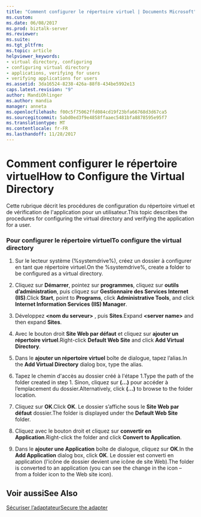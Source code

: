 ```yaml
---
title: "Comment configurer le répertoire virtuel | Documents Microsoft"
ms.custom: 
ms.date: 06/08/2017
ms.prod: biztalk-server
ms.reviewer: 
ms.suite: 
ms.tgt_pltfrm: 
ms.topic: article
helpviewer_keywords:
- virtual directory, configuring
- configuring virtual directory
- applications, verifying for users
- verifying applications for users
ms.assetid: 3da16524-8238-426a-88f8-434be5992e13
caps.latest.revision: "9"
author: MandiOhlinger
ms.author: mandia
manager: anneta
ms.openlocfilehash: f00c5f75062ffd084cd19f23bfa66768d3d67ca5
ms.sourcegitcommit: 5abd0ed3f9e4858ffaaec5481bfa8878595e95f7
ms.translationtype: MT
ms.contentlocale: fr-FR
ms.lasthandoff: 11/28/2017
---
```

# <a name="how-to-configure-the-virtual-directory"></a><span data-ttu-id="6d890-102">Comment configurer le répertoire virtuel</span><span class="sxs-lookup"><span data-stu-id="6d890-102">How to Configure the Virtual Directory</span></span>
<span data-ttu-id="6d890-103">Cette rubrique décrit les procédures de configuration du répertoire virtuel et de vérification de l'application pour un utilisateur.</span><span class="sxs-lookup"><span data-stu-id="6d890-103">This topic describes the procedures for configuring the virtual directory and verifying the application for a user.</span></span>  
  
### <a name="to-configure-the-virtual-directory"></a><span data-ttu-id="6d890-104">Pour configurer le répertoire virtuel</span><span class="sxs-lookup"><span data-stu-id="6d890-104">To configure the virtual directory</span></span>  
  
1.  <span data-ttu-id="6d890-105">Sur le lecteur système (%systemdrive%), créez un dossier à configurer en tant que répertoire virtuel.</span><span class="sxs-lookup"><span data-stu-id="6d890-105">On the %systemdrive%, create a folder to be configured as a virtual directory.</span></span>  
  
2.  <span data-ttu-id="6d890-106">Cliquez sur **Démarrer**, pointez sur **programmes**, cliquez sur **outils d’administration**, puis cliquez sur **Gestionnaire des Services Internet (IIS)**.</span><span class="sxs-lookup"><span data-stu-id="6d890-106">Click **Start**, point to **Programs**, click **Administrative Tools**, and click **Internet Information Services (IIS) Manager**.</span></span>  
  
3.  <span data-ttu-id="6d890-107">Développez  **\<nom du serveur\>**  , puis **Sites**.</span><span class="sxs-lookup"><span data-stu-id="6d890-107">Expand **\<server name\>** and then expand **Sites**.</span></span>  
  
4.  <span data-ttu-id="6d890-108">Avec le bouton droit **Site Web par défaut** et cliquez sur **ajouter un répertoire virtuel**.</span><span class="sxs-lookup"><span data-stu-id="6d890-108">Right-click **Default Web Site** and click **Add Virtual Directory**.</span></span>  
  
5.  <span data-ttu-id="6d890-109">Dans le **ajouter un répertoire virtuel** boîte de dialogue, tapez l’alias.</span><span class="sxs-lookup"><span data-stu-id="6d890-109">In the **Add Virtual Directory** dialog box, type the alias.</span></span>  
  
6.  <span data-ttu-id="6d890-110">Tapez le chemin d'accès au dossier créé à l'étape 1.</span><span class="sxs-lookup"><span data-stu-id="6d890-110">Type the path of the folder created in step 1.</span></span> <span data-ttu-id="6d890-111">Sinon, cliquez sur **(...)**  pour accéder à l’emplacement du dossier.</span><span class="sxs-lookup"><span data-stu-id="6d890-111">Alternatively, click **(…)** to browse to the folder location.</span></span>  
  
7.  <span data-ttu-id="6d890-112">Cliquez sur **OK**.</span><span class="sxs-lookup"><span data-stu-id="6d890-112">Click **OK**.</span></span> <span data-ttu-id="6d890-113">Le dossier s’affiche sous le **Site Web par défaut** dossier.</span><span class="sxs-lookup"><span data-stu-id="6d890-113">The folder is displayed under the **Default Web Site** folder.</span></span>  
  
8.  <span data-ttu-id="6d890-114">Cliquez avec le bouton droit et cliquez sur **convertir en Application**.</span><span class="sxs-lookup"><span data-stu-id="6d890-114">Right-click the folder and click **Convert to Application**.</span></span>  
  
9. <span data-ttu-id="6d890-115">Dans le **ajouter une Application** boîte de dialogue, cliquez sur **OK**.</span><span class="sxs-lookup"><span data-stu-id="6d890-115">In the **Add Application** dialog box, click **OK**.</span></span> <span data-ttu-id="6d890-116">Le dossier est converti en application (l'icône de dossier devient une icône de site Web).</span><span class="sxs-lookup"><span data-stu-id="6d890-116">The folder is converted to an application (you can see the change in the icon – from a folder icon to the Web site icon).</span></span>  
  
## <a name="see-also"></a><span data-ttu-id="6d890-117">Voir aussi</span><span class="sxs-lookup"><span data-stu-id="6d890-117">See Also</span></span>  
 [<span data-ttu-id="6d890-118">Sécuriser l’adaptateur</span><span class="sxs-lookup"><span data-stu-id="6d890-118">Secure the adapter</span></span>](../core/security-in-biztalk-adapter-for-peoplesoft-enterprise.md)